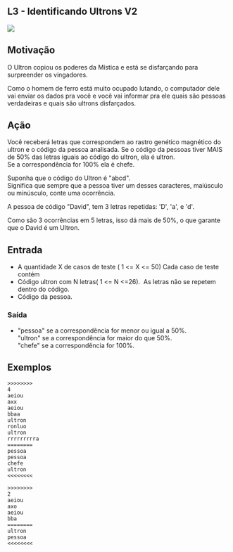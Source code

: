 ## L3 - Identificando Ultrons V2


![](__capa.jpg)

## Motivação

O Ultron copiou os poderes da Mística e está se disfarçando para surpreender os vingadores.  

Como o homem de ferro está muito ocupado lutando, o computador dele vai enviar os dados pra você e você vai informar pra ele quais são pessoas verdadeiras e quais são ultrons disfarçados.

## Ação

Você receberá letras que correspondem ao rastro genético magnético do ultron e o código da pessoa analisada. Se o código da pessoas tiver MAIS de 50% das letras iguais ao código do ultron, ela é ultron.  
Se a correspondência for 100% ela é chefe.

Suponha que o código do Ultron é "abcd".  
Significa que sempre que a pessoa tiver um desses caracteres, maiúsculo ou minúsculo, conte uma ocorrência.

A pessoa de código "David", tem 3 letras repetidas: 'D', 'a', e 'd'.

Como são 3 ocorrências em 5 letras, isso dá mais de 50%, o que garante que o David é um Ultron.

## Entrada

*   A quantidade X de casos de teste ( 1 <= X <= 50) Cada caso de teste contém
*   Código ultron com N letras( 1 <= N <=26).  As letras não se repetem dentro do código.
*   Código da pessoa.

### Saída

*   "pessoa" se a correspondência for menor ou igual a 50%.  
    "ultron" se a correspondência for maior do que 50%.  
    "chefe" se a correspondência for 100%.

## Exemplos

```
>>>>>>>>
4
aeiou
axx
aeiou
bbaa
ultron
ronluo
ultron
rrrrrrrrra
========
pessoa
pessoa
chefe
ultron
<<<<<<<<

>>>>>>>>
2
aeiou
axo
aeiou
bba
========
ultron
pessoa
<<<<<<<<
```

#
